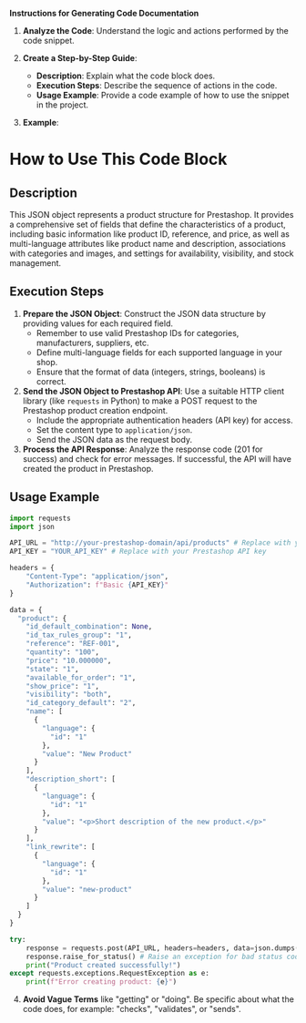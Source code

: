**Instructions for Generating Code Documentation**

1. **Analyze the Code**: Understand the logic and actions performed by the code snippet.

2. **Create a Step-by-Step Guide**:
    - **Description**: Explain what the code block does.
    - **Execution Steps**: Describe the sequence of actions in the code.
    - **Usage Example**: Provide a code example of how to use the snippet in the project.

3. **Example**:

How to Use This Code Block
=========================================================================================

Description
-------------------------
This JSON object represents a product structure for Prestashop. It provides a comprehensive set of fields that define the characteristics of a product, including basic information like product ID, reference, and price, as well as multi-language attributes like product name and description, associations with categories and images, and settings for availability, visibility, and stock management.

Execution Steps
-------------------------
1. **Prepare the JSON Object**:  Construct the JSON data structure by providing values for each required field. 
    - Remember to use valid Prestashop IDs for categories, manufacturers, suppliers, etc.
    - Define multi-language fields for each supported language in your shop.
    - Ensure that the format of data (integers, strings, booleans) is correct. 
2. **Send the JSON Object to Prestashop API**: Use a suitable HTTP client library (like `requests` in Python) to make a POST request to the Prestashop product creation endpoint. 
    - Include the appropriate authentication headers (API key) for access.
    - Set the content type to `application/json`.
    - Send the JSON data as the request body.
3. **Process the API Response**: Analyze the response code (201 for success) and check for error messages. If successful, the API will have created the product in Prestashop.

Usage Example
-------------------------

```python
import requests
import json

API_URL = "http://your-prestashop-domain/api/products" # Replace with your Prestashop API URL
API_KEY = "YOUR_API_KEY" # Replace with your Prestashop API key

headers = {
    "Content-Type": "application/json",
    "Authorization": f"Basic {API_KEY}"
}

data = {
  "product": {
    "id_default_combination": None,
    "id_tax_rules_group": "1",
    "reference": "REF-001",
    "quantity": "100",
    "price": "10.000000",
    "state": "1",
    "available_for_order": "1",
    "show_price": "1",
    "visibility": "both",
    "id_category_default": "2",
    "name": [
      {
        "language": {
          "id": "1"
        },
        "value": "New Product"
      }
    ],
    "description_short": [
      {
        "language": {
          "id": "1"
        },
        "value": "<p>Short description of the new product.</p>"
      }
    ],
    "link_rewrite": [
      {
        "language": {
          "id": "1"
        },
        "value": "new-product"
      }
    ]
  }
}

try:
    response = requests.post(API_URL, headers=headers, data=json.dumps(data))
    response.raise_for_status() # Raise an exception for bad status codes
    print("Product created successfully!")
except requests.exceptions.RequestException as e:
    print(f"Error creating product: {e}")
```

4. **Avoid Vague Terms** like "getting" or "doing". Be specific about what the code does, for example: "checks", "validates", or "sends".